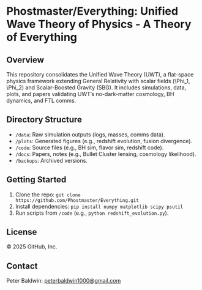# Phostmaster/Everything: Unified Wave Theory of Physics - A Theory of Everything

## Overview
This repository consolidates the Unified Wave Theory (UWT), a flat-space physics framework extending General Relativity with scalar fields \(\Phi_1, \Phi_2\) and Scalar-Boosted Gravity (SBG). It includes simulations, data, plots, and papers validating UWT’s no-dark-matter cosmology, BH dynamics, and FTL comms.

## Directory Structure
- `/data`: Raw simulation outputs (logs, masses, comms data).
- `/plots`: Generated figures (e.g., redshift evolution, fusion divergence).
- `/code`: Source files (e.g., BH sim, flavor sim, redshift code).
- `/docs`: Papers, notes (e.g., Bullet Cluster lensing, cosmology likelihood).
- `/backups`: Archived versions.

## Getting Started
1. Clone the repo: `git clone https://github.com/Phostmaster/Everything.git`
2. Install dependencies: `pip install numpy matplotlib scipy psutil`
3. Run scripts from `/code` (e.g., `python redshift_evolution.py`).

## License
© 2025 GitHub, Inc.

## Contact
Peter Baldwin: peterbaldwin1000@gmail.com
